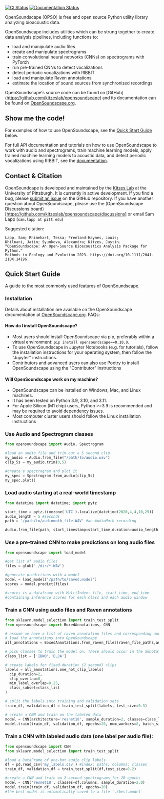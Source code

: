 [![CI Status](https://github.com/kitzeslab/opensoundscape/workflows/CI/badge.svg)](https://github.com/kitzeslab/opensoundscape/actions?query=workflow%3ACI)
[![Documentation Status](https://readthedocs.org/projects/opensoundscape/badge/?version=latest)](http://opensoundscape.org/en/latest/?badge=latest)

OpenSoundscape (OPSO) is free and open source Python utility library analyzing bioacoustic data. 

OpenSoundscape includes utilities which can be strung together to create data analysis pipelines, including functions to:

* load and manipulate audio files
* create and manipulate spectrograms
* train convolutional neural networks (CNNs) on spectrograms with PyTorch
* run pre-trained CNNs to detect vocalizations
* detect periodic vocalizations with RIBBIT
* load and manipulate Raven annotations
* estimate the location of sound sources from synchronized recordings


OpenSoundscape's source code can be found on [GitHub] (https://github.com/kitzeslab/opensoundscape) and its documentation can be found on [OpenSoundscape.org](https://opensoundscape.org).

## Show me the code!

For examples of how to use OpenSoundscape, see the [Quick Start Guide](#quick-start-guide) below.

For full API documentation and tutorials on how to use OpenSoundscape to work with audio and spectrograms, train machine learning models, apply trained machine learning models to acoustic data, and detect periodic vocalizations using RIBBIT, see the [documentation](http://opensoundscape.org).


## Contact & Citation

OpenSoundcape is developed and maintained by the [Kitzes Lab](http://www.kitzeslab.org/) at the University of Pittsburgh. It is currently in active development. If you find a bug, please [submit an issue](https://github.com/kitzeslab/opensoundscape/issues) on the GitHub repository. If you have another question about OpenSoundscape, please use the (OpenSoundscape Discussions board)[https://github.com/kitzeslab/opensoundscape/discussions] or email Sam Lapp (`sam.lapp at pitt.edu`)


Suggested citation:

    Lapp, Sam; Rhinehart, Tessa; Freeland-Haynes, Louis; 
    Khilnani, Jatin; Syunkova, Alexandra; Kitzes, Justin. 
    “OpenSoundscape: An Open-Source Bioacoustics Analysis Package for Python.” 
    Methods in Ecology and Evolution 2023. https://doi.org/10.1111/2041-210X.14196.


## Quick Start Guide

A guide to the most commonly used features of OpenSoundscape.


### Installation

Details about installation are available on the OpenSoundscape documentation at [OpenSoundscape.org](https://opensoundscape.org). FAQs:

#### How do I install OpenSoundscape?

* Most users should install OpenSoundscape via pip, preferably within a virtual environment: `pip install opensoundscape==0.10.0`. 
* To use OpenSoundscape in Jupyter Notebooks (e.g. for tutorials), follow the installation instructions for your operating system, then follow the "Jupyter" instructions.
* Contributors and advanced users can also use Poetry to install OpenSoundscape using the "Contributor" instructions

#### Will OpenSoundscape work on my machine?

* OpenSoundscape can be installed on Windows, Mac, and Linux machines.
* It has been tested on Python 3.9, 3.10, and 3.11.
* For Apple Silicon (M1 chip) users, Python >=3.9 is recommended and may be required to avoid dependency issues.
* Most computer cluster users should follow the Linux installation instructions


### Use Audio and Spectrogram classes
```python
from opensoundscape import Audio, Spectrogram

#load an audio file and trim out a 5 second clip
my_audio = Audio.from_file("/path/to/audio.wav")
clip_5s = my_audio.trim(0,5)

#create a spectrogram and plot it
my_spec = Spectrogram.from_audio(clip_5s)
my_spec.plot()
```

### Load audio starting at a real-world timestamp
```python
from datetime import datetime; import pytz

start_time = pytz.timezone('UTC').localize(datetime(2020,4,4,10,25))
audio_length = 5 #seconds  
path = '/path/to/audiomoth_file.WAV' #an AudioMoth recording

Audio.from_file(path, start_timestamp=start_time,duration=audio_length)
```

### Use a pre-trained CNN to make predictions on long audio files
```python
from opensoundscape import load_model

#get list of audio files
files = glob('./dir/*.WAV')

#generate predictions with a model
model = load_model('/path/to/saved.model')
scores = model.predict(files)

#scores is a dataframe with MultiIndex: file, start_time, end_time
#containing inference scores for each class and each audio window
```

### Train a CNN using audio files and Raven annotations 
```python
from sklearn.model_selection import train_test_split
from opensoundscape import BoxedAnnotations, CNN

# assume we have a list of raven annotation files and corresponding audio files
# load the annotations into OpenSoundscape
all_annotations = BoxedAnnotations.from_raven_files(raven_file_paths,audio_file_paths)

# pick classes to train the model on. These should occur in the annotated data
class_list = ['IBWO','BLJA']

# create labels for fixed-duration (2 second) clips 
labels = all_annotations.one_hot_clip_labels(
  cip_duration=2,
  clip_overlap=0,
  min_label_overlap=0.25,
  class_subset=class_list
)

# split the labels into training and validation sets
train_df, validation_df = train_test_split(labels, test_size=0.3)

# create a CNN and train on the labeled data
model = CNN(architecture='resnet18', sample_duration=2, classes=class_list)
model.train(train_df, validation_df, epochs=20, num_workers=8, batch_size=256)
```

### Train a CNN with labeled audio data (one label per audio file):
```python
from opensoundscape import CNN
from sklearn.model_selection import train_test_split

#load a DataFrame of one-hot audio clip labels
df = pd.read_csv('my_labels.csv') #index: paths; columns: classes
train_df, validation_df = train_test_split(df,test_size=0.2)

#create a CNN and train on 2-second spectrograms for 20 epochs
model = CNN('resnet18', classes=df.columns, sample_duration=2.0)
model.train(train_df, validation_df, epochs=20)
#the best model is automatically saved to a file `./best.model`
```
